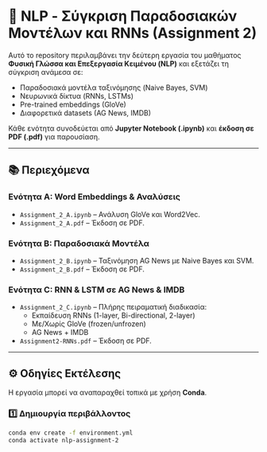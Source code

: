 # 🧠 NLP - Σύγκριση Παραδοσιακών Μοντέλων και RNNs (Assignment 2)

Αυτό το repository περιλαμβάνει την δεύτερη εργασία του μαθήματος **Φυσική Γλώσσα και Επεξεργασία Κειμένου (NLP)** και εξετάζει τη σύγκριση ανάμεσα σε:

- Παραδοσιακά μοντέλα ταξινόμησης (Naive Bayes, SVM)
- Νευρωνικά δίκτυα (RNNs, LSTMs)
- Pre-trained embeddings (GloVe)
- Διαφορετικά datasets (AG News, IMDB)

Κάθε ενότητα συνοδεύεται από **Jupyter Notebook (.ipynb)** και **έκδοση σε PDF (.pdf)** για παρουσίαση.

---

## 📚 Περιεχόμενα



### Ενότητα Α: Word Embeddings & Αναλύσεις
- `Assignment_2_A.ipynb` – Ανάλυση GloVe και Word2Vec.
- `Assignment_2_A.pdf` – Έκδοση σε PDF.

### Ενότητα B: Παραδοσιακά Μοντέλα
- `Assignment_2_B.ipynb` – Ταξινόμηση AG News με Naive Bayes και SVM.
- `Assignment_2_B.pdf` – Έκδοση σε PDF.

### Ενότητα C: RNN & LSTM σε AG News & IMDB
- `Assignment_2_C.ipynb` – Πλήρης πειραματική διαδικασία:
  - Εκπαίδευση RNNs (1-layer, Bi-directional, 2-layer)
  - Με/Χωρίς GloVe (frozen/unfrozen)
  - AG News + IMDB
- `Assignment2-RNNs.pdf` – Έκδοση σε PDF.

---

## ⚙️ Οδηγίες Εκτέλεσης

Η εργασία μπορεί να αναπαραχθεί τοπικά με χρήση **Conda**.

### 1️⃣ Δημιουργία περιβάλλοντος
```bash
conda env create -f environment.yml
conda activate nlp-assignment-2
